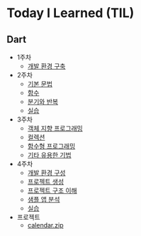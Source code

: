 # Today I Learned (TIL)

## Dart
- 1주차
  - [개발 환경 구축](https://github.com/kimjunseo7565/Today-I-Learned-TIL-/blob/main/Dart/1%EC%A3%BC%EC%B0%A8/%EA%B0%9C%EB%B0%9C%ED%99%98%EA%B2%BD%EA%B5%AC%EC%B6%95.md)
- 2주차
  - [기본 문법](https://github.com/kimjunseo7565/Today-I-Learned-TIL-/blob/main/Dart/2%EC%A3%BC%EC%B0%A8/%EA%B8%B0%EB%B3%B8%EB%AC%B8%EB%B2%95.md)
  - [함수](https://github.com/kimjunseo7565/Today-I-Learned-TIL-/blob/main/Dart/2%EC%A3%BC%EC%B0%A8/%ED%95%A8%EC%88%98.md)
  - [분기와 반복](https://github.com/kimjunseo7565/Today-I-Learned-TIL-/blob/main/Dart/2%EC%A3%BC%EC%B0%A8/%EB%B6%84%EA%B8%B0%EC%99%80%EB%B0%98%EB%B3%B5.md)
  - [실습](https://github.com/kimjunseo7565/Today-I-Learned-TIL-/blob/main/Dart/2%EC%A3%BC%EC%B0%A8/%EC%8B%A4%EC%8A%B5.md)
- 3주차
  - [객체 지향 프로그래밍](https://github.com/kimjunseo7565/Today-I-Learned-TIL-/blob/main/Dart/3%EC%A3%BC%EC%B0%A8/%EA%B0%9D%EC%B2%B4%20%EC%A7%80%ED%96%A5%20%ED%94%84%EB%A1%9C%EA%B7%B8%EB%9E%98%EB%B0%8D.md)
  - [컬렉션](https://github.com/kimjunseo7565/Today-I-Learned-TIL-/blob/main/Dart/3%EC%A3%BC%EC%B0%A8/%EC%BB%AC%EB%A0%89%EC%85%98.md)
  - [함수형 프로그래밍](https://github.com/kimjunseo7565/Today-I-Learned-TIL-/blob/main/Dart/3%EC%A3%BC%EC%B0%A8/%ED%95%A8%EC%88%98%ED%98%95%20%ED%94%84%EB%A1%9C%EA%B7%B8%EB%9E%98%EB%B0%8D.md)
  - [기타 유용한 기법](https://github.com/kimjunseo7565/Today-I-Learned-TIL-/blob/main/Dart/3%EC%A3%BC%EC%B0%A8/%EA%B8%B0%ED%83%80%20%EC%9C%A0%EC%9A%A9%ED%95%9C%20%EA%B8%B0%EB%B2%95.md)
- 4주차
  - [개발 환경 구성](https://github.com/kimjunseo7565/Today-I-Learned-TIL-/blob/main/Dart/4%EC%A3%BC%EC%B0%A8/%EA%B0%9C%EB%B0%9C%20%ED%99%98%EA%B2%BD%20%EA%B5%AC%EC%84%B1.md)
  - [프로젝트 생성](https://github.com/kimjunseo7565/Today-I-Learned-TIL-/blob/main/Dart/4%EC%A3%BC%EC%B0%A8/%ED%94%84%EB%A1%9C%EC%A0%9D%ED%8A%B8%20%EC%83%9D%EC%84%B1.md)
  - [프로젝트 구조 이해](https://github.com/kimjunseo7565/Today-I-Learned-TIL-/blob/main/Dart/4%EC%A3%BC%EC%B0%A8/%ED%94%84%EB%A1%9C%EC%A0%9D%ED%8A%B8%20%EA%B5%AC%EC%A1%B0%20%EC%9D%B4%ED%95%B4.md)
  - [샘플 앱 분석](https://github.com/kimjunseo7565/Today-I-Learned-TIL-/blob/main/Dart/4%EC%A3%BC%EC%B0%A8/%EC%83%98%ED%94%8C%20%EC%95%B1%20%EB%B6%84%EC%84%9D.md)
  - [실습](https://github.com/kimjunseo7565/Today-I-Learned-TIL-/blob/main/Dart/4%EC%A3%BC%EC%B0%A8/%EC%8B%A4%EC%8A%B5.md)
- 프로젝트
  - [calendar.zip](https://github.com/user-attachments/files/20855623/calendar.zip)
